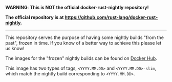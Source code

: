 **WARNING**: **This is NOT the official docker-rust-nightly repository!**

**The official repository is at https://github.com/rust-lang/docker-rust-nightly.**

---

This repository serves the purpose of having some nightly builds "from the past",
frozen in time. If you know of a better way to achieve this please let us know!

The images for the "frozen" nightly builds can be found on
[Docker Hub](https://hub.docker.com/repository/docker/initc3/rust-frozen).

This image has two types of tags, `<YYYY.MM.DD>` and `<YYYY.MM.DD>-slim`, which
match the nightly build corresponding to `<YYYY.MM.DD>`.
